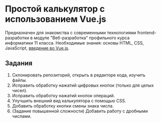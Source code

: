 # Простой калькулятор с использованием Vue.js
Предназначен для знакомства с современными технологиями frontend-разработки в модуле "Веб-разработка" профильного курса информатики 11 класса. Необходимые знания: основы HTML, CSS, JavaScript, [введение во Vue.js](https://ru.vuejs.org/v2/guide/index.html).

## Задания
1. Склонировать репозиторий, открыть в редакторе кода, изучить файлы.
2. Исправить обработку нажатий цифровых кнопок (только для целых чисел).
3. Исправить обработку нажатий кнопок операций.
4. Улучшить внешний вид калькулятора с помощью CSS.
5. Добавить обработку кнопки смены знака числа.
6. (Задание повышенной сложности) Добавить работу с дробными числами.